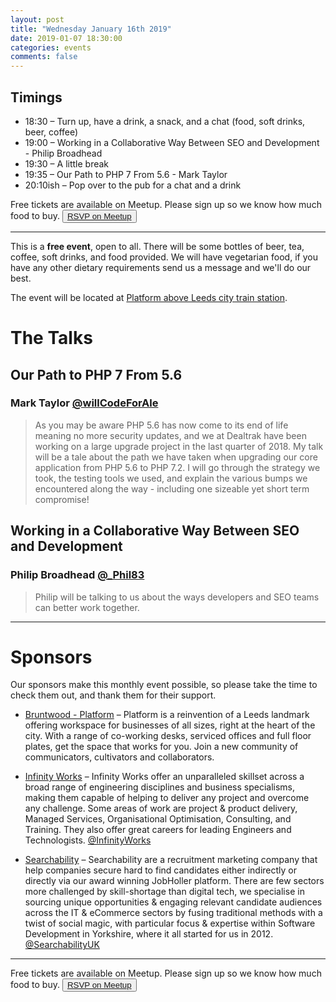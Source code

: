 ```yaml
---
layout: post
title: "Wednesday January 16th 2019"
date: 2019-01-07 18:30:00
categories: events
comments: false
---
```


## Timings

* 18:30 – Turn up, have a drink, a snack, and a chat (food, soft drinks, beer, coffee)
* 19:00 – Working in a Collaborative Way Between SEO and Development - Philip Broadhead
* 19:30 – A little break
* 19:35 – Our Path to PHP 7 From 5.6 - Mark Taylor
* 20:10ish – Pop over to the pub for a chat and a drink

Free tickets are available on Meetup. Please sign up so we know how much food to buy. <button>[RSVP on Meetup](https://www.meetup.com/leedsphp/events/257589422/)</button>

<hr/>

This is a **free event**, open to all. There will be some bottles of beer, tea, coffee, soft drinks, and food provided. We will have vegetarian food, if you have any other dietary requirements send us a message and we'll do our best.

The event will be located at [Platform above Leeds city train station](https://bruntwood.co.uk/our-locations/leeds/platform/).

# The Talks

## Our Path to PHP 7 From 5.6

### Mark Taylor [@willCodeForAle](https://twitter.com/willCodeForAle)

> As you may be aware PHP 5.6 has now come to its end of life meaning no more security updates, and we at Dealtrak have been working on a large upgrade project in the last quarter of 2018. My talk will be a tale about the path we have taken when upgrading our core application from PHP 5.6 to PHP 7.2. I will go through the strategy we took, the testing tools we used, and explain the various bumps we encountered along the way - including one sizeable yet short term compromise!

## Working in a Collaborative Way Between SEO and Development

### Philip Broadhead [@_Phil83](https://twitter.com/_Phil83)

> Philip will be talking to us about the ways developers and SEO teams can better work together.

<hr/>

# Sponsors

Our sponsors make this monthly event possible, so please take the time to check them out, and thank them for their support.

* [Bruntwood - Platform](https://bruntwood.co.uk/our-locations/leeds/platform/) – Platform is a reinvention of a Leeds landmark offering workspace for businesses of all sizes, right at the heart of the city. With a range of co-working desks, serviced offices and full floor plates, get the space that works for you. Join a new community of communicators, cultivators and collaborators.

* [Infinity Works](https://www.infinityworks.com/) – Infinity Works offer an unparalleled skillset across a broad range of engineering disciplines and business specialisms, making them capable of helping to deliver any project and overcome any challenge. Some areas of work are project & product delivery, Managed Services, Organisational Optimisation, Consulting, and Training. They also offer great careers for leading Engineers and Technologists. [@InfinityWorks](https://twitter.com/InfinityWorks)

* [Searchability](https://searchability.co.uk/) – Searchability are a recruitment marketing company that help companies secure hard to find candidates either indirectly or directly via our award winning JobHoller platform. There are few sectors more challenged by skill-shortage than digital tech, we specialise in sourcing unique opportunities & engaging relevant candidate audiences across the IT & eCommerce sectors by fusing traditional methods with a twist of social magic, with particular focus & expertise within Software Development in Yorkshire, where it all started for us in 2012. [@SearchabilityUK](https://twitter.com/SearchabilityUK)

<hr/>

Free tickets are available on Meetup. Please sign up so we know how much food to buy. <button>[RSVP on Meetup](https://www.meetup.com/leedsphp/events/257589422/)</button>
